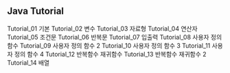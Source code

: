 ## Java Tutorial

Tutorial_01 기본
Tutorial_02 변수
Tutorial_03 자료형
Tutorial_04 연산자
Tutorial_05 조건문
Tutorial_06 반복문
Tutorial_07 입출력
Tutorial_08 사용자 정의 함수
Tutorial_09 사용자 정의 함수 2
Tutorial_10 사용자 정의 함수 3
Tutorial_11 사용자 정의 함수 4
Tutorial_12 반복함수 재귀함수
Tutorial_13 반복함수 재귀함수 2
Tutorial_14 배열
